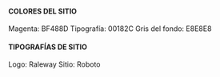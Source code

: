 #### COLORES DEL SITIO

Magenta: BF488D
Tipografía: 00182C
Gris del fondo: E8E8E8

#### TIPOGRAFÍAS DE SITIO

Logo: Raleway
Sitio: Roboto
